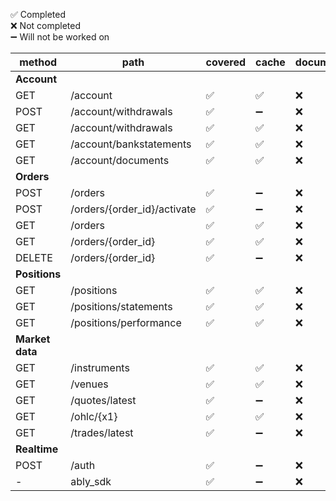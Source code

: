 ✅ Completed <br/>
❌ Not completed <br/>
➖ Will not be worked on <br/>

| method | path | covered | cache | documentation | tests |
| - | - | - | - | - | - |
| <b>Account</b> | | | | | |
| GET | /account | ✅ | ✅ | ❌ | ✅ |
| POST | /account/withdrawals | ✅ | ➖ | ❌ | ✅ |
| GET | /account/withdrawals | ✅ | ✅ | ❌ | ✅ |
| GET | /account/bankstatements | ✅ | ✅ | ❌ | ✅ |
| GET | /account/documents | ✅ | ✅ | ❌ | ✅ |
| <b>Orders</b> | | | | | |
| POST | /orders | ✅ | ➖ | ❌ | ❌ |
| POST | /orders/{order_id}/activate | ✅ | ➖ | ❌ | ❌ |
| GET | /orders | ✅ | ✅ | ❌ | ❌ |
| GET | /orders/{order_id} | ✅ | ✅ | ❌ | ❌ |
| DELETE | /orders/{order_id} | ✅ | ➖ | ❌ | ❌ |
| <b>Positions</b> | | | | |
| GET | /positions | ✅ | ✅ | ❌ | ❌ |
| GET | /positions/statements | ✅ | ✅ | ❌ | ❌ |
| GET | /positions/performance | ✅ | ✅ | ❌ | ❌ |
| <b>Market data</b> | | | | |
| GET | /instruments | ✅ | ✅ | ❌ | ❌ |
| GET | /venues | ✅ | ✅ | ❌ | ❌ |
| GET | /quotes/latest | ✅ | ➖ | ❌ | ❌ |
| GET | /ohlc/{x1} | ✅ | ✅ | ❌ | ❌ |
| GET | /trades/latest | ✅ | ➖ | ❌ | ❌ |
| <b>Realtime</b> | | | | |
| POST | /auth | ✅ | ➖ | ❌ | ❌ |
| - | ably_sdk | ✅ |  ➖ | ❌ | ❌ |